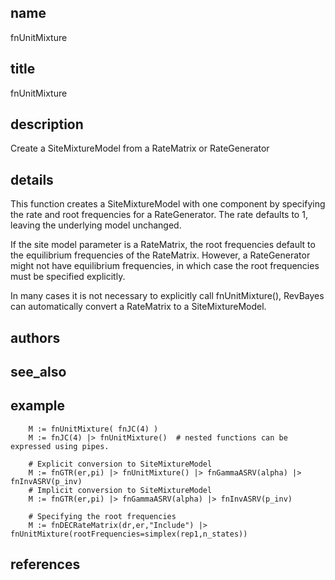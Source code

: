 ## name
fnUnitMixture
## title
fnUnitMixture
## description
Create a SiteMixtureModel from a RateMatrix or RateGenerator
## details
This function creates a SiteMixtureModel with one component by specifying the
rate and root frequencies for a RateGenerator.  The rate defaults to 1, leaving
the underlying model unchanged.

If the site model parameter is a RateMatrix, the root frequencies default to the
equilibrium frequencies of the RateMatrix.  However, a RateGenerator might not have
equilibrium frequencies, in which case the root frequencies must be specified explicitly.

In many cases it is not necessary to explicitly call fnUnitMixture(), RevBayes can
automatically convert a RateMatrix to a SiteMixtureModel.

## authors
## see_also
## example
        M := fnUnitMixture( fnJC(4) )
        M := fnJC(4) |> fnUnitMixture()  # nested functions can be expressed using pipes.
        
        # Explicit conversion to SiteMixtureModel
        M := fnGTR(er,pi) |> fnUnitMixture() |> fnGammaASRV(alpha) |> fnInvASRV(p_inv)
        # Implicit conversion to SiteMixtureModel
        M := fnGTR(er,pi) |> fnGammaASRV(alpha) |> fnInvASRV(p_inv)
        
        # Specifying the root frequencies
        M := fnDECRateMatrix(dr,er,"Include") |> fnUnitMixture(rootFrequencies=simplex(rep1,n_states))
        
## references

